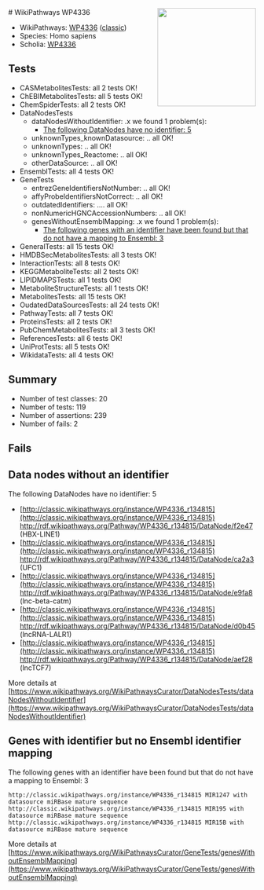 <img style="float: right; width: 200px" src="https://upload.wikimedia.org/wikipedia/commons/thumb/8/83/Wplogo_with_text_500.png/640px-Wplogo_with_text_500.png" />
# WikiPathways WP4336

* WikiPathways: [WP4336](https://wikipathways.org/pathways/WP4336) ([classic](https://classic.wikipathways.org/instance/WP4336))
* Species: Homo sapiens
* Scholia: [WP4336](https://scholia.toolforge.org/wikipathways/WP4336)
## Tests
* CASMetabolitesTests: all 2 tests OK!
* ChEBIMetabolitesTests: all 5 tests OK!
* ChemSpiderTests: all 2 tests OK!
* DataNodesTests
    * dataNodesWithoutIdentifier: .x we found 1 problem(s):
        * [The following DataNodes have no identifier: 5](#d2d32fa4)
    * unknownTypes_knownDatasource: .. all OK!
    * unknownTypes: .. all OK!
    * unknownTypes_Reactome: .. all OK!
    * otherDataSource: .. all OK!
* EnsemblTests: all 4 tests OK!
* GeneTests
    * entrezGeneIdentifiersNotNumber: .. all OK!
    * affyProbeIdentifiersNotCorrect: .. all OK!
    * outdatedIdentifiers: .... all OK!
    * nonNumericHGNCAccessionNumbers: .. all OK!
    * genesWithoutEnsemblMapping: .x we found 1 problem(s):
        * [The following genes with an identifier have been found but that do not have a mapping to Ensembl: 3](#40286d85)
* GeneralTests: all 15 tests OK!
* HMDBSecMetabolitesTests: all 3 tests OK!
* InteractionTests: all 8 tests OK!
* KEGGMetaboliteTests: all 2 tests OK!
* LIPIDMAPSTests: all 1 tests OK!
* MetaboliteStructureTests: all 1 tests OK!
* MetabolitesTests: all 15 tests OK!
* OudatedDataSourcesTests: all 24 tests OK!
* PathwayTests: all 7 tests OK!
* ProteinsTests: all 2 tests OK!
* PubChemMetabolitesTests: all 3 tests OK!
* ReferencesTests: all 6 tests OK!
* UniProtTests: all 5 tests OK!
* WikidataTests: all 4 tests OK!


## Summary

* Number of test classes: 20
* Number of tests: 119
* Number of assertions: 239
* Number of fails: 2

## Fails

<a name="d2d32fa4" />

## Data nodes without an identifier

The following DataNodes have no identifier: 5

* [http://classic.wikipathways.org/instance/WP4336_r134815](http://classic.wikipathways.org/instance/WP4336_r134815) http://rdf.wikipathways.org/Pathway/WP4336_r134815/DataNode/f2e47 (HBX-LINE1)
* [http://classic.wikipathways.org/instance/WP4336_r134815](http://classic.wikipathways.org/instance/WP4336_r134815) http://rdf.wikipathways.org/Pathway/WP4336_r134815/DataNode/ca2a3 (UFC1)
* [http://classic.wikipathways.org/instance/WP4336_r134815](http://classic.wikipathways.org/instance/WP4336_r134815) http://rdf.wikipathways.org/Pathway/WP4336_r134815/DataNode/e9fa8 (lnc-beta-catm)
* [http://classic.wikipathways.org/instance/WP4336_r134815](http://classic.wikipathways.org/instance/WP4336_r134815) http://rdf.wikipathways.org/Pathway/WP4336_r134815/DataNode/d0b45 (lncRNA-LALR1)
* [http://classic.wikipathways.org/instance/WP4336_r134815](http://classic.wikipathways.org/instance/WP4336_r134815) http://rdf.wikipathways.org/Pathway/WP4336_r134815/DataNode/aef28 (lncTCF7)


More details at [https://www.wikipathways.org/WikiPathwaysCurator/DataNodesTests/dataNodesWithoutIdentifier](https://www.wikipathways.org/WikiPathwaysCurator/DataNodesTests/dataNodesWithoutIdentifier)

<a name="40286d85" />

## Genes with identifier but no Ensembl identifier mapping

The following genes with an identifier have been found but that do not have a mapping to Ensembl: 3
```
http://classic.wikipathways.org/instance/WP4336_r134815 MIR1247 with datasource miRBase mature sequence
http://classic.wikipathways.org/instance/WP4336_r134815 MIR195 with datasource miRBase mature sequence
http://classic.wikipathways.org/instance/WP4336_r134815 MIR15B with datasource miRBase mature sequence
```

More details at [https://www.wikipathways.org/WikiPathwaysCurator/GeneTests/genesWithoutEnsemblMapping](https://www.wikipathways.org/WikiPathwaysCurator/GeneTests/genesWithoutEnsemblMapping)

